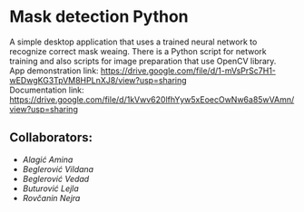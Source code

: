 # Mask detection Python

A simple desktop application that uses a trained neural network to recognize correct mask weaing. There is a Python script for network training and also scripts for image preparation that use OpenCV library. <br>
App demonstration link: https://drive.google.com/file/d/1-mVsPrSc7H1-wEDwgKG3TpVM8HPLnXJ8/view?usp=sharing <br>
Documentation link: https://drive.google.com/file/d/1kVwv620lfhYyw5xEoecOwNw6a85wVAmn/view?usp=sharing

## Collaborators:
*  *Alagić Amina*
*	*Beglerović Vildana*
* *Beglerović Vedad*
*	*Buturović Lejla*
*  *Rovčanin Nejra*

